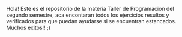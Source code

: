 Hola! Este es el repositorio de la materia Taller de Programacion del segundo semestre, aca encontaran todos los ejercicios resultos y verificados para que puedan ayudarse si se encuentran estancados. Muchos exitos!! ;)
